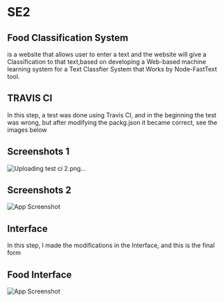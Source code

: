 # SE2
## Food Classification System

is a website that allows user to enter a text and the website will give a Classification to that text,based on developing a Web-based machine learning system for a Text Classfier System that Works by Node-FastText tool.
## TRAVIS CI
In this step, a test was done using Travis CI, and in the beginning the test was wrong, but after modifying the packg.json it became correct, see the images below
## Screenshots 1
![Uploading test ci 2.png…]()
## Screenshots 2
![App Screenshot](https://via.placeholder.com/468x300?text=App+Screenshot+Here)
## Interface

In this step, I made the modifications in the Interface, and this is the final form

## Food Interface
![App Screenshot](https://via.placeholder.com/468x300?text=App+Screenshot+Here)
